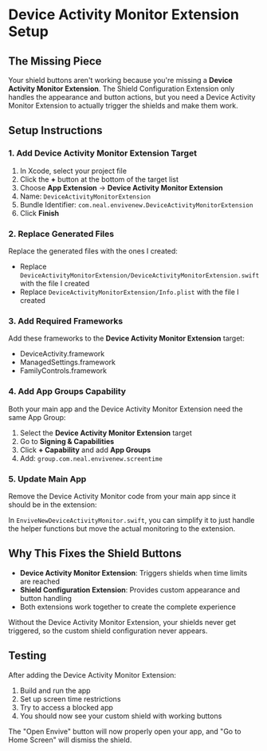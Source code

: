 # Device Activity Monitor Extension Setup

## The Missing Piece

Your shield buttons aren't working because you're missing a **Device Activity Monitor Extension**. The Shield Configuration Extension only handles the appearance and button actions, but you need a Device Activity Monitor Extension to actually trigger the shields and make them work.

## Setup Instructions

### 1. Add Device Activity Monitor Extension Target

1. In Xcode, select your project file
2. Click the **+** button at the bottom of the target list
3. Choose **App Extension** → **Device Activity Monitor Extension**
4. Name: `DeviceActivityMonitorExtension`
5. Bundle Identifier: `com.neal.envivenew.DeviceActivityMonitorExtension`
6. Click **Finish**

### 2. Replace Generated Files

Replace the generated files with the ones I created:

- Replace `DeviceActivityMonitorExtension/DeviceActivityMonitorExtension.swift` with the file I created
- Replace `DeviceActivityMonitorExtension/Info.plist` with the file I created

### 3. Add Required Frameworks

Add these frameworks to the **Device Activity Monitor Extension** target:
- DeviceActivity.framework
- ManagedSettings.framework
- FamilyControls.framework

### 4. Add App Groups Capability

Both your main app and the Device Activity Monitor Extension need the same App Group:

1. Select the **Device Activity Monitor Extension** target
2. Go to **Signing & Capabilities**
3. Click **+ Capability** and add **App Groups**
4. Add: `group.com.neal.envivenew.screentime`

### 5. Update Main App

Remove the Device Activity Monitor code from your main app since it should be in the extension:

In `EnviveNewDeviceActivityMonitor.swift`, you can simplify it to just handle the helper functions but move the actual monitoring to the extension.

## Why This Fixes the Shield Buttons

- **Device Activity Monitor Extension**: Triggers shields when time limits are reached
- **Shield Configuration Extension**: Provides custom appearance and button handling
- Both extensions work together to create the complete experience

Without the Device Activity Monitor Extension, your shields never get triggered, so the custom shield configuration never appears.

## Testing

After adding the Device Activity Monitor Extension:

1. Build and run the app
2. Set up screen time restrictions
3. Try to access a blocked app
4. You should now see your custom shield with working buttons

The "Open Envive" button will now properly open your app, and "Go to Home Screen" will dismiss the shield.
